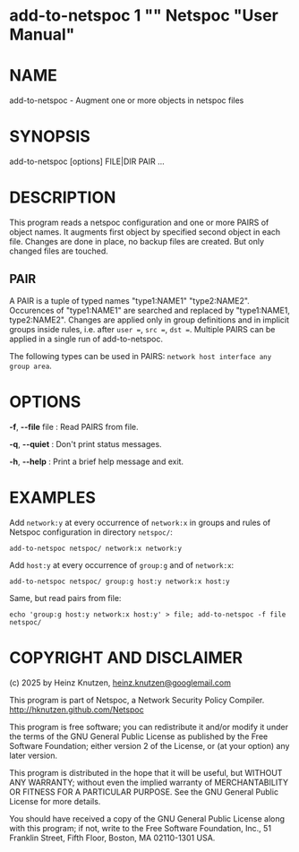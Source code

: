 # add-to-netspoc 1 "" Netspoc "User Manual"

# NAME

add-to-netspoc - Augment one or more objects in netspoc files

# SYNOPSIS

add-to-netspoc [options] FILE|DIR PAIR ...

# DESCRIPTION

This program reads a netspoc configuration and one or more
PAIRS of object names.
It augments first object by specified second object in
each file. Changes are done in place, no backup files are created. But
only changed files are touched.

## PAIR

A PAIR is a tuple of typed names "type1:NAME1" "type2:NAME2".
Occurences of "type1:NAME1" are searched and
replaced by "type1:NAME1, type2:NAME2".
Changes are applied only in group definitions and
in implicit groups inside rules, i.e. after `user =`, `src =`, `dst =`.
Multiple PAIRS can be applied in a single run of add-to-netspoc.

The following types can be used in PAIRS:
`network host interface any group area`.

# OPTIONS

**-f**, **--file** file
:   Read PAIRS from file.

**-q**, **--quiet**
:   Don't print status messages.

**-h**, **--help**
:   Print a brief help message and exit.

# EXAMPLES

Add `network:y` at every occurrence of `network:x` in groups and rules
of Netspoc configuration in directory `netspoc/`:

`add-to-netspoc netspoc/ network:x network:y`

Add `host:y` at every occurrence of `group:g` and of `network:x`:

`add-to-netspoc netspoc/ group:g host:y network:x host:y`

Same, but read pairs from file:

`echo 'group:g host:y network:x host:y' > file;
 add-to-netspoc -f file netspoc/`

# COPYRIGHT AND DISCLAIMER

(c) 2025 by Heinz Knutzen, heinz.knutzen@googlemail.com

This program is part of Netspoc, a Network Security Policy Compiler.
http://hknutzen.github.com/Netspoc

This program is free software; you can redistribute it and/or modify
it under the terms of the GNU General Public License as published by
the Free Software Foundation; either version 2 of the License, or
(at your option) any later version.

This program is distributed in the hope that it will be useful,
but WITHOUT ANY WARRANTY; without even the implied warranty of
MERCHANTABILITY OR FITNESS FOR A PARTICULAR PURPOSE.  See the
GNU General Public License for more details.

You should have received a copy of the GNU General Public License along
with this program; if not, write to the Free Software Foundation, Inc.,
51 Franklin Street, Fifth Floor, Boston, MA 02110-1301 USA.
